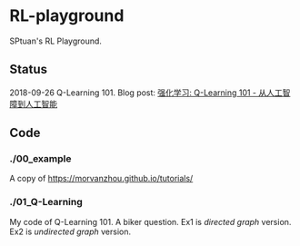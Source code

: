 # RL-playground
SPtuan's RL Playground.

## Status
2018-09-26 Q-Learning 101. Blog post: [强化学习: Q-Learning 101 - 从人工智障到人工智能](https://steinslab.io/archives/1562 "强化学习: Q-Learning 101 - 从人工智障到人工智能")

## Code
### ./00_example
A copy of https://morvanzhou.github.io/tutorials/
### ./01_Q-Learning
My code of Q-Learning 101. A biker question. Ex1 is *directed graph* version. Ex2 is *undirected graph* version. 
